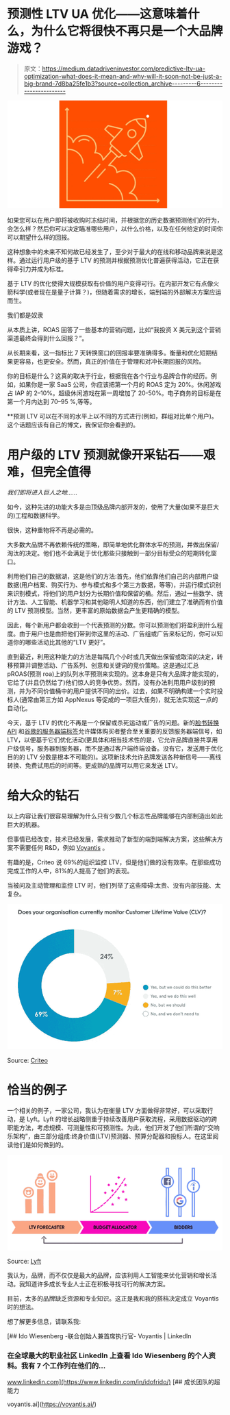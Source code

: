 # 预测性 LTV UA 优化——这意味着什么，为什么它将很快不再只是一个大品牌游戏？

> 原文：<https://medium.datadriveninvestor.com/predictive-ltv-ua-optimization-what-does-it-mean-and-why-will-it-soon-not-be-just-a-big-brand-7d8ba25fe1b3?source=collection_archive---------6----------------------->

![](img/9e402f8f56f58b8b52a896812e5d6f06.png)

如果您可以在用户即将被收购时冻结时间，并根据您的历史数据预测他们的行为，会怎么样？然后你可以决定瞄准哪些用户，以什么价格，以及在任何给定的时间你可以期望什么样的回报。

这种想象中的未来不知何故已经发生了，至少对于最大的在线和移动品牌来说是这样。通过运行用户级的基于 LTV 的预测并根据预测优化普遍获得活动，它正在获得牵引力并成为标准。

基于 LTV 的优化使得大规模获取有价值的用户变得可行。在内部开发它有点像火箭科学(或者现在是量子计算？)，但随着需求的增长，端到端的外部解决方案应运而生。

我们都是奴隶

从本质上讲，ROAS 回答了一些基本的营销问题，比如“我投资 X 美元到这个营销渠道最终会得到什么回报？”。

从长期来看，这一指标比 7 天转换窗口的回报率要准确得多。衡量和优化短期结果更容易，也更安全。然而，真正的价值在于管理和对冲长期回报的风险。

你的目标是什么？这真的取决于行业，根据我在各个行业与品牌合作的经历。例如，如果你是一家 SaaS 公司，你应该把第一个月的 ROAS 定为 20%。休闲游戏占 IAP 的 2–10%。超级休闲游戏在第一周增加了 20-50%。电子商务的目标是在第一个月内达到 70–95 %,等等。

**预测 LTV 可以在不同的水平上以不同的方式进行(例如，群组对比单个用户)。这个话题应该有自己的博文，我保证你会看到的。

# 用户级的 LTV 预测就像开采钻石——艰难，但完全值得

*我们即将进入巨人之地……*

如今，这种先进的功能大多是由顶级品牌内部开发的，使用了大量(如果不是巨大的)工程和数据科学。

很快，这种重物将不再是必需的。

大多数大品牌不再依赖传统的策略，即简单地优化群体水平的预测，并做出保留/淘汰的决定。他们也不会满足于优化那些只接触到一部分目标受众的短期转化窗口。

利用他们自己的数据湖，这是他们的方法:首先，他们依靠他们自己的内部用户级数据(用户档案、购买行为、参与模式和多个第三方数据，等等)，并运行模式识别来识别模式，将他们的用户划分为长期价值和保留的桶。然后，通过一些数学、统计方法、人工智能、机器学习和其他聪明人知道的东西，他们建立了准确而有价值的 LTV 预测模型。当然，更丰富的原始数据会产生更精确的模型。

因此，每个新用户都会收到一个代表预测的分数。你可以预测他们将盈利到什么程度。由于用户也是由把他们带到你这里的活动、广告组或广告来标记的，你可以知道你的哪些活动比其他的“LTV 更好”。

直到最近，利用这种能力的方法是每隔几个小时或几天做出保留或取消的决定，转移预算并调整活动、广告系列、创意和关键词的竞价策略。这是通过汇总 pROAS(预测 roa)上的队列水平预测来实现的。这本身是只有大品牌才能实现的，它给了(并且仍然给了)他们惊人的竞争优势。然而，没有办法利用用户级别的预测，并为不同价值桶中的用户提供不同的出价。过去，如果不明确构建一个实时投标人(通常由第三方如 AppNexus 等促成的一项巨大任务)，就无法实现这一点的自动化。

今天，基于 LTV 的优化不再是一个保留或杀死运动或广告的问题。新的[脸书转换 API](https://www.facebook.com/business/help/2041148702652965) 和[谷歌的服务器端标签](https://developers.google.com/tag-manager/serverside)允许媒体购买者整合至关重要的反馈服务器端信号，如 LTV，以便基于它们优化活动(更具体和相当技术性的是，它允许品牌直接共享用户级信号，服务器到服务器，而不是通过客户端终端设备。没有它，发送用于优化目的的 LTV 分数是根本不可能的)。这项新技术允许品牌发送各种新信号——离线转换、免费试用后的时间等。更成熟的品牌可以用它来发送 LTV。

# 给大众的钻石

以上内容让我们很容易理解为什么只有少数几个标志性品牌能够在内部制造出如此巨大的机器。

但事情已经改变，技术已经发展，需求推动了新型的端到端解决方案，这些解决方案不需要任何 R&D，例如 [Voyantis](https://www.linkedin.com/company/voyantis/about/) 。

有趣的是，Criteo 说 69%的组织监控 LTV，但是他们做的没有效率。在那些成功完成工作的人中，81%的人提高了他们的表现。

当被问及主动管理和监控 LTV 时，他们列举了这些障碍:太贵、没有内部技能、太复杂。

![](img/60b9763a5091d482f25357b65fb4ab27.png)

Source: [Criteo](https://www.criteo.com/wp-content/uploads/2018/03/Criteo-UK-Commerce-Marketing-Forum.pdf)

# 恰当的例子

一个相关的例子，一家公司，我认为在衡量 LTV 方面做得非常好，可以采取行动，是 Lyft。Lyft 的增长战略侧重于持续改善用户获取流程，采用数据驱动的跨职能方法，考虑规模、可测量性和可预测性。为此，他们开发了他们所谓的“交响乐架构”，由三部分组成:终身价值(LTV)预测器、预算分配器和投标人。在这里阅读他们是如何做到的。

![](img/3055d90e6247c627e05064cd9448a184.png)

Source: [Lyft](https://eng.lyft.com/lyft-marketing-automation-b43b7b7537cc)

我认为，品牌，而不仅仅是最大的品牌，应该利用人工智能来优化营销和增长活动。我知道许多成长专业人士正在积极寻找可行的解决方案。

目前，太多的品牌缺乏资源和专业知识。这正是我和我的搭档决定成立 Voyantis 时的想法。

想了解更多信息，请联系我:

[](https://www.linkedin.com/in/idofrido/) [## Ido Wiesenberg -联合创始人兼首席执行官- Voyantis | LinkedIn

### 在全球最大的职业社区 LinkedIn 上查看 Ido Wiesenberg 的个人资料。我有 7 个工作列在他们的…

www.linkedin.com](https://www.linkedin.com/in/idofrido/)  [## 成长团队的超能力

voyantis.ai](https://voyantis.ai/)